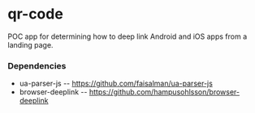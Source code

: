 # qr-code
POC app for determining how to deep link Android and iOS apps from a landing page.
### Dependencies
* ua-parser-js -- https://github.com/faisalman/ua-parser-js
* browser-deeplink -- https://github.com/hampusohlsson/browser-deeplink
